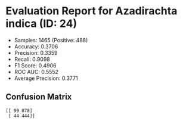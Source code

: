 # Evaluation Report for Azadirachta indica (ID: 24)
- Samples: 1465 (Positive: 488)
- Accuracy: 0.3706
- Precision: 0.3359
- Recall: 0.9098
- F1 Score: 0.4906
- ROC AUC: 0.5552
- Average Precision: 0.3771

## Confusion Matrix
```
[[ 99 878]
 [ 44 444]]
```